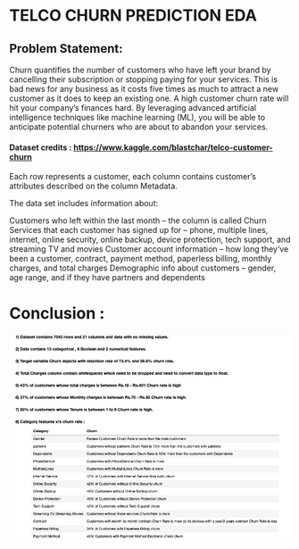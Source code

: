 # TELCO CHURN PREDICTION EDA

## Problem Statement:
Churn quantifies the number of customers who have left your brand by cancelling their subscription or stopping paying for your services. This is bad news for any business as it costs five times as much to attract a new customer as it does to keep an existing one. A high customer churn rate will hit your company’s finances hard. By leveraging advanced artificial intelligence techniques like machine learning (ML), you will be able to anticipate potential churners who are about to abandon your services.
 
 #### Dataset credits : https://www.kaggle.com/blastchar/telco-customer-churn
 
Each row represents a customer, each column contains customer’s attributes described on the column Metadata.

The data set includes information about:

Customers who left within the last month – the column is called Churn
Services that each customer has signed up for – phone, multiple lines, internet, online security, online backup, device protection, tech support, and streaming TV and movies
Customer account information – how long they’ve been a customer, contract, payment method, paperless billing, monthly charges, and total charges
Demographic info about customers – gender, age range, and if they have partners and dependents

# Conclusion :
![alt text](https://github.com/ULLASKM/Churn_Prediction_EDA/blob/master/Screenshot%202020-09-29%20at%207.16.54%20PM.png)
